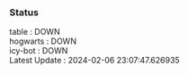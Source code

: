 ### Status


table : DOWN  
hogwarts : DOWN  
icy-bot : DOWN  
Latest Update : 2024-02-06 23:07:47.626935

